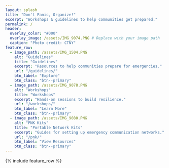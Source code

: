 ```yaml
---
layout: splash
title: "Don't Panic, Organize!"
excerpt: "Workshops & guidelines to help communities get prepared."
permalink: /
header:
  overlay_color: "#000"
  overlay_image: /assets/IMG_9074.PNG # Replace with your image path
  caption: "Photo credit: CTNY"
feature_row:
  - image_path: /assets/IMG_1504.PNG
    alt: "Guidelines"
    title: "Guidelines"
    excerpt: "Resources to help communities prepare for emergencies."
    url: "/guidelines/"
    btn_label: "Explore"
    btn_class: "btn--primary"
  - image_path: /assets/IMG_9078.PNG
    alt: "Workshops"
    title: "Workshops"
    excerpt: "Hands-on sessions to build resilience."
    url: "/workshops/"
    btn_label: "Learn More"
    btn_class: "btn--primary"
  - image_path: /assets/IMG_9080.PNG
    alt: "PNK Kits"
    title: "Portable Network Kits"
    excerpt: "Guides for setting up emergency communication networks."
    url: "/pnk/"
    btn_label: "View Resources"
    btn_class: "btn--primary"
---
```

{% include feature_row %}
